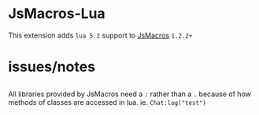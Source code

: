 # JsMacros-Lua

This extension adds `lua 5.2` support to [JsMacros](https://github.com/wagyourtail/JsMacros) `1.2.2+`

# issues/notes

##
All libraries provided by JsMacros need a `:` rather than a `.` because of how methods of classes are accessed in lua.
ie. `Chat:log("test")`
